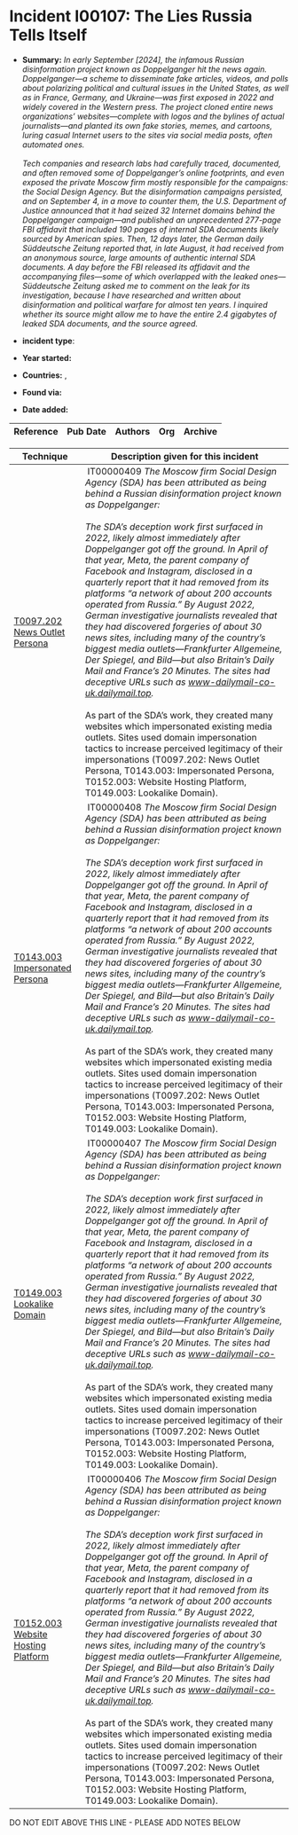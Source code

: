 # Incident I00107: The Lies Russia Tells Itself

* **Summary:** <i>In early September [2024], the infamous Russian disinformation project known as Doppelganger hit the news again. Doppelganger—a scheme to disseminate fake articles, videos, and polls about polarizing political and cultural issues in the United States, as well as in France, Germany, and Ukraine—was first exposed in 2022 and widely covered in the Western press. The project cloned entire news organizations’ websites—complete with logos and the bylines of actual journalists—and planted its own fake stories, memes, and cartoons, luring casual Internet users to the sites via social media posts, often automated ones.<br><br>Tech companies and research labs had carefully traced, documented, and often removed some of Doppelganger’s online footprints, and even exposed the private Moscow firm mostly responsible for the campaigns: the Social Design Agency. But the disinformation campaigns persisted, and on September 4, in a move to counter them, the U.S. Department of Justice announced that it had seized 32 Internet domains behind the Doppelganger campaign—and published an unprecedented 277-page FBI affidavit that included 190 pages of internal SDA documents likely sourced by American spies. Then, 12 days later, the German daily Süddeutsche Zeitung reported that, in late August, it had received from an anonymous source, large amounts of authentic internal SDA documents. A day before the FBI released its affidavit and the accompanying files—some of which overlapped with the leaked ones—Süddeutsche Zeitung asked me to comment on the leak for its investigation, because I have researched and written about disinformation and political warfare for almost ten years. I inquired whether its source might allow me to have the entire 2.4 gigabytes of leaked SDA documents, and the source agreed.</i>

* **incident type**: 

* **Year started:** 

* **Countries:**  , 

* **Found via:** 

* **Date added:** 


| Reference | Pub Date | Authors | Org | Archive |
| --------- | -------- | ------- | --- | ------- |

 

| Technique | Description given for this incident |
| --------- | ------------------------- |
| [T0097.202 News Outlet Persona](../../generated_pages/techniques/T0097.202.md) |  IT00000409 <i>The Moscow firm Social Design Agency (SDA) has been attributed as being behind a Russian disinformation project known as Doppelganger:<br><br>The SDA’s deception work first surfaced in 2022, likely almost immediately after Doppelganger got off the ground. In April of that year, Meta, the parent company of Facebook and Instagram, disclosed in a quarterly report that it had removed from its platforms “a network of about 200 accounts operated from Russia.” By August 2022, German investigative journalists revealed that they had discovered forgeries of about 30 news sites, including many of the country’s biggest media outlets—Frankfurter Allgemeine, Der Spiegel, and Bild—but also Britain’s Daily Mail and France’s 20 Minutes. The sites had deceptive URLs such as www-dailymail-co-uk.dailymail.top. </i><br><br>As part of the SDA’s work, they created many websites which impersonated existing media outlets. Sites used domain impersonation tactics to increase perceived legitimacy of their impersonations (T0097.202: News Outlet Persona, T0143.003: Impersonated Persona, T0152.003: Website Hosting Platform, T0149.003: Lookalike Domain). |
| [T0143.003 Impersonated Persona](../../generated_pages/techniques/T0143.003.md) |  IT00000408 <i>The Moscow firm Social Design Agency (SDA) has been attributed as being behind a Russian disinformation project known as Doppelganger:<br><br>The SDA’s deception work first surfaced in 2022, likely almost immediately after Doppelganger got off the ground. In April of that year, Meta, the parent company of Facebook and Instagram, disclosed in a quarterly report that it had removed from its platforms “a network of about 200 accounts operated from Russia.” By August 2022, German investigative journalists revealed that they had discovered forgeries of about 30 news sites, including many of the country’s biggest media outlets—Frankfurter Allgemeine, Der Spiegel, and Bild—but also Britain’s Daily Mail and France’s 20 Minutes. The sites had deceptive URLs such as www-dailymail-co-uk.dailymail.top. </i><br><br>As part of the SDA’s work, they created many websites which impersonated existing media outlets. Sites used domain impersonation tactics to increase perceived legitimacy of their impersonations (T0097.202: News Outlet Persona, T0143.003: Impersonated Persona, T0152.003: Website Hosting Platform, T0149.003: Lookalike Domain). |
| [T0149.003 Lookalike Domain](../../generated_pages/techniques/T0149.003.md) |  IT00000407 <i>The Moscow firm Social Design Agency (SDA) has been attributed as being behind a Russian disinformation project known as Doppelganger:<br><br>The SDA’s deception work first surfaced in 2022, likely almost immediately after Doppelganger got off the ground. In April of that year, Meta, the parent company of Facebook and Instagram, disclosed in a quarterly report that it had removed from its platforms “a network of about 200 accounts operated from Russia.” By August 2022, German investigative journalists revealed that they had discovered forgeries of about 30 news sites, including many of the country’s biggest media outlets—Frankfurter Allgemeine, Der Spiegel, and Bild—but also Britain’s Daily Mail and France’s 20 Minutes. The sites had deceptive URLs such as www-dailymail-co-uk.dailymail.top. </i><br><br>As part of the SDA’s work, they created many websites which impersonated existing media outlets. Sites used domain impersonation tactics to increase perceived legitimacy of their impersonations (T0097.202: News Outlet Persona, T0143.003: Impersonated Persona, T0152.003: Website Hosting Platform, T0149.003: Lookalike Domain). |
| [T0152.003 Website Hosting Platform](../../generated_pages/techniques/T0152.003.md) |  IT00000406 <i>The Moscow firm Social Design Agency (SDA) has been attributed as being behind a Russian disinformation project known as Doppelganger:<br><br>The SDA’s deception work first surfaced in 2022, likely almost immediately after Doppelganger got off the ground. In April of that year, Meta, the parent company of Facebook and Instagram, disclosed in a quarterly report that it had removed from its platforms “a network of about 200 accounts operated from Russia.” By August 2022, German investigative journalists revealed that they had discovered forgeries of about 30 news sites, including many of the country’s biggest media outlets—Frankfurter Allgemeine, Der Spiegel, and Bild—but also Britain’s Daily Mail and France’s 20 Minutes. The sites had deceptive URLs such as www-dailymail-co-uk.dailymail.top. </i><br><br>As part of the SDA’s work, they created many websites which impersonated existing media outlets. Sites used domain impersonation tactics to increase perceived legitimacy of their impersonations (T0097.202: News Outlet Persona, T0143.003: Impersonated Persona, T0152.003: Website Hosting Platform, T0149.003: Lookalike Domain). |


DO NOT EDIT ABOVE THIS LINE - PLEASE ADD NOTES BELOW